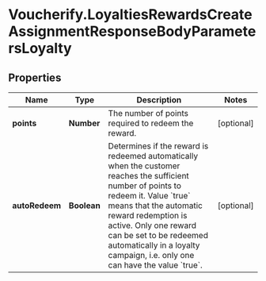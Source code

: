 # Voucherify.LoyaltiesRewardsCreateAssignmentResponseBodyParametersLoyalty

## Properties

Name | Type | Description | Notes
------------ | ------------- | ------------- | -------------
**points** | **Number** | The number of points required to redeem the reward. | [optional] 
**autoRedeem** | **Boolean** | Determines if the reward is redeemed automatically when the customer reaches the sufficient number of points to redeem it. Value &#x60;true&#x60; means that the automatic reward redemption is active. Only one reward can be set to be redeemed automatically in a loyalty campaign, i.e. only one can have the value &#x60;true&#x60;. | [optional] 


